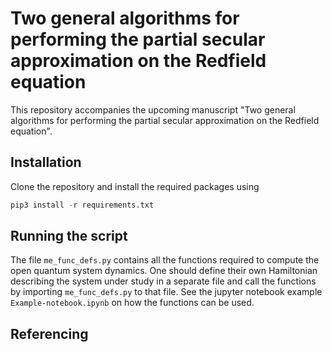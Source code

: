 # Two general algorithms for performing the partial secular approximation on the Redfield equation

This repository accompanies the upcoming manuscript "Two general algorithms for performing the partial secular approximation on the Redfield equation".

## Installation

Clone the repository and install the required packages using
```python 
pip3 install -r requirements.txt
```

## Running the script

The file `me_func_defs.py` contains all the functions required to compute the open quantum system dynamics. One should define their own Hamiltonian describing the system under study in a separate file and call the functions by importing `me_func_defs.py` to that file. See the jupyter notebook example `Example-notebook.ipynb` on how the functions can be used.

## Referencing

